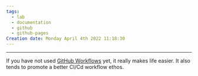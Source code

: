 ```yaml
---
tags:
  - lab
  - documentation
  - github
  - github-pages
Creation date: Monday April 4th 2022 11:18:30
---
```

-----
If you have not used [GitHub Workflows](https://docs.github.com/en/actions/how-tos/writing-workflows) yet, it really makes life easier.  It also tends to promote a better CI/Cd workflow ethos.
